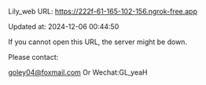 Lily_web URL: https://222f-61-165-102-156.ngrok-free.app

Updated at: 2024-12-06 00:44:50

If you cannot open this URL, the server might be down.

Please contact: 

goley04@foxmail.com Or Wechat:GL_yeaH